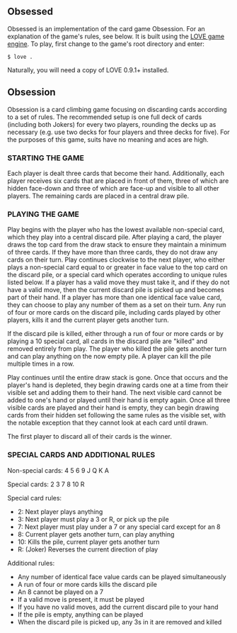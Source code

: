 Obsessed
--------

Obsessed is an implementation of the card game Obsession. For an explanation of the game's rules, see below. It is built using the [LOVE game engine](http://love2d.org/). To play, first change to the game's root directory and enter:

    $ love .

Naturally, you will need a copy of LOVE 0.9.1+ installed.

Obsession
---------

Obsession is a card climbing game focusing on discarding cards according to a set of rules. The recommended setup is one full deck of cards (including both Jokers) for every two players, rounding the decks up as necessary (e.g. use two decks for four players and three decks for five). For the purposes of this game, suits have no meaning and aces are high.

### STARTING THE GAME ###

Each player is dealt three cards that become their hand. Additionally, each player receives six cards that are placed in front of them, three of which are hidden face-down and three of which are face-up and visible to all other players. The remaining cards are placed in a central draw pile.

### PLAYING THE GAME ###

Play begins with the player who has the lowest available non-special card, which they play into a central discard pile. After playing a card, the player draws the top card from the draw stack to ensure they maintain a minimum of three cards. If they have more than three cards, they do not draw any cards on their turn. Play continues clockwise to the next player, who either plays a non-special card equal to or greater in face value to the top card on the discard pile, or a special card which operates according to unique rules listed below. If a player has a valid move they must take it, and if they do not have a valid move, then the current discard pile is picked up and becomes part of their hand. If a player has more than one identical face value card, they can choose to play any number of them as a set on their turn. Any run of four or more cards on the discard pile, including cards played by other players, kills it and the current player gets another turn.


If the discard pile is killed, either through a run of four or more cards or by playing a 10 special card, all cards in the discard pile are "killed" and removed entirely from play. The player who killed the pile gets another turn and can play anything on the now empty pile. A player can kill the pile multiple times in a row.

Play continues until the entire draw stack is gone. Once that occurs and the player's hand is depleted, they begin drawing cards one at a time from their visible set and adding them to their hand. The next visible card cannot be added to one's hand or played until their hand is empty again. Once all three visible cards are played and their hand is empty, they can begin drawing cards from their hidden set following the same rules as the visible set, with the notable exception that they cannot look at each card until drawn.

The first player to discard all of their cards is the winner.

### SPECIAL CARDS AND ADDITIONAL RULES ###

Non-special cards: 4 5 6 9 J Q K A

Special cards: 2 3 7 8 10 R

Special card rules:

* 2: Next player plays anything
* 3: Next player must play a 3 or R, or pick up the pile
* 7: Next player must play under a 7 or any special card except for an 8
* 8: Current player gets another turn, can play anything
* 10: Kills the pile, current player gets another turn
* R: (Joker) Reverses the current direction of play

Additional rules:

* Any number of identical face value cards can be played simultaneously
* A run of four or more cards kills the discard pile
* An 8 cannot be played on a 7
* If a valid move is present, it must be played
* If you have no valid moves, add the current discard pile to your hand
* If the pile is empty, anything can be played
* When the discard pile is picked up, any 3s in it are removed and killed
